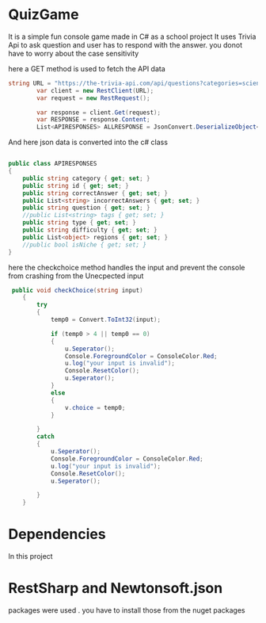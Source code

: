 # QuizGame

It is a simple fun console game made in C# as a school project 
It uses Trivia Api to ask question and user has to respond with the answer.
you donot have to worry about the case sensitivity

here a GET method is used to fetch the API data
```csharp
string URL = "https://the-trivia-api.com/api/questions?categories=science&limit=10&difficulty=medium&tags=computing";
        var client = new RestClient(URL);
        var request = new RestRequest();

        var response = client.Get(request);
        var RESPONSE = response.Content;
        List<APIRESPONSES> ALLRESPONSE = JsonConvert.DeserializeObject<List<APIRESPONSES>>(RESPONSE);
```

And here json data is converted into the c# class

```csharp

public class APIRESPONSES
{
    public string category { get; set; }
    public string id { get; set; }
    public string correctAnswer { get; set; }
    public List<string> incorrectAnswers { get; set; }
    public string question { get; set; }
    //public List<string> tags { get; set; }
    public string type { get; set; }
    public string difficulty { get; set; }
    public List<object> regions { get; set; }
    //public bool isNiche { get; set; }
}

```


here the checkchoice method handles the input and prevent the console from crashing from the Unecpected input
```csharp
 public void checkChoice(string input)
    {
        try
        {
            temp0 = Convert.ToInt32(input);

            if (temp0 > 4 || temp0 == 0)
            {
                u.Seperator();
                Console.ForegroundColor = ConsoleColor.Red;
                u.log("your input is invalid");
                Console.ResetColor();
                u.Seperator();
            }
            else
            {
                v.choice = temp0;
            }

        }
        catch
        {
            u.Seperator();
            Console.ForegroundColor = ConsoleColor.Red;
            u.log("your input is invalid");
            Console.ResetColor();
            u.Seperator();

        }
    }


```

# Dependencies

In this project 
# RestSharp and  Newtonsoft.json 
packages were used .
you have to install those from the nuget packages
